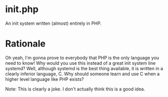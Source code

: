 # init.php
An init system written (almost) entirely in PHP.

# Rationale
Oh yeah, I'm gonna prove to everybody that PHP is the only language 
you need to know! 
Why would you use this instead of a great init system line systemd? 
Well, although systemd is the best thing available, it is written in 
a clearly inferior language, C. Why should someone learn and use C when 
a higher level language like PHP exists?

Note: This is clearly a joke. I don't actually think this is a good 
idea.
